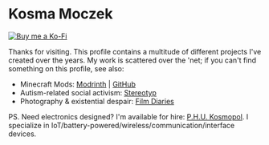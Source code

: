 # Kosma Moczek

[![Buy me a Ko-Fi](https://img.shields.io/badge/Buy%20me%20a-Ko--Fi-ff69b4?logo=ko-fi)](https://ko-fi.com/kosmolot)

Thanks for visiting. This profile contains a multitude of different projects I've created over the years.
My work is scattered over the 'net; if you can't find something on this profile, see also:

- Minecraft Mods: [Modrinth](https://modrinth.com/user/Kosmolot) | [GitHub](https://github.com/kosmolot-mods)
- Autism-related social activism: [Stereotyp](https://kosma.pl/stereotyp)
- Photography & existential despair: [Film Diaries](https://kosma.pl/diaries)

PS. Need electronics designed? I'm available for hire: [P.H.U. Kosmopol](https://kosma.pl/kosmopol/).
I specialize in IoT/battery-powered/wireless/communication/interface devices.
